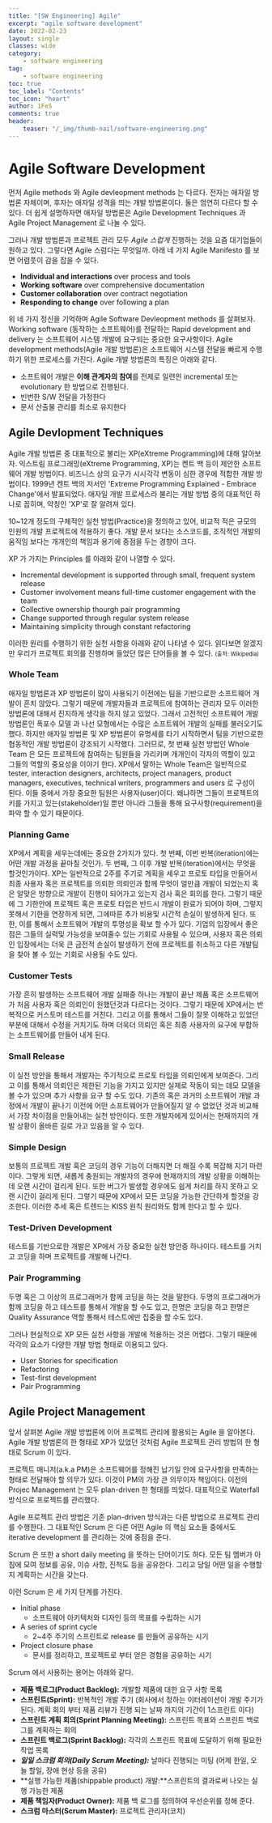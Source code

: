 ```yaml
---
title: "[SW Engineering] Agile"
excerpt: "agile software development"
date: 2022-02-23
layout: single
classes: wide
category:
    - software engineering
tag:
    - software engineering
toc: true
toc_label: "Contents"
toc_icon: "heart"
author: 1FeS
comments: true
header:
    teaser: "/_img/thumb-nail/software-engineering.png"
---
```


# Agile Software Development

먼저 Agile methods 와 Agile devleopment methods 는 다르다. 전자는 애자일 방법론 자체이며, 후자는 애자일 성격을 띄는 개발 방법론이다. 둘은 엄연히 다르다 할 수 있다. 더 쉽게 설명하자면 애자일 방법론은 Agile Development Techniques 과 Agile Project Management 로 나눌 수 있다.

그러나 개발 방법론과 프로젝트 관리 모두 *Agile 스럽게* 진행하는 것을 요즘 대기업들이 원하고 있다. 그렇다면 Agile 스럼다는 무엇일까. 아래 네 가지 Agile Manifesto 를 보면 어렴풋이 감을 잡을 수 있다.

- **Individual and interactions** over process and tools
- **Working software** over comprehensive documentation
- **Customer collaboration** over contract negotiation
- **Responding to change** over following a plan

위 네 가지 정신을 기억하며 Agile Software Devleopment methods 를 살펴보자. Working software (동작하는 소프트웨어)를 전달하는 Rapid development and delivery 는 소프트웨어 시스템 개발에 요구되는 중요한 요구사항이다. Agile development methods(Agile 개발 방법론)은 소프트웨어 시스템 전달을 빠르게 수행하기 위한 프로세스를 가진다. Agile 개발 방법론의 특징은 아래와 같다.

- 소프트웨어 개발은 **이해 관계자의 참여**를 전제로 일련읜 incremental 또는 evolutionary 한 방법으로 진행된다.
- 빈번한 S/W 전달을 가정한다
- 문서 산출물 관리를 최소로 유지한다

## Agile Devlopment Techniques

Agile 개발 방법론 중 대표적으로 불리는 XP(eXtreme Programming)에 대해 알아보자. 익스트림 프로그래밍(eXtreme Programming, XP)는 켄트 백 등이 제안한 소프트웨어 개발 방법이다. 비즈니스 상의 요구가 시시각각 변동이 심한 경우에 적합한 개발 방법이다. 1999년 켄트 백의 저서인 'Extreme Programming Explained - Embrace Change'에서 발표되었다. 애자일 개발 프로세스라 불리는 개발 방법 중의 대표적인 하나로 꼽히며, 약칭인 'XP'로 잘 알려져 있다.

10~12개 정도의 구체적인 실천 방법(Practice)을 정의하고 있어, 비교적 적은 규모의 인원의 개발 프로젝트에 적용하기 좋다. 개발 문서 보다는 소스코드를, 조직적인 개발의 움직임 보다는 개개인의 책임과 용기에 중점을 두는 경향이 크다.

XP 가 가지는 Principles 를 아래와 같이 나열할 수 있다.

- Incremental development is supported through small, frequent system release
- Customer involvement means full-time customer engagement with the team
- Collective ownership thourgh pair programming
- Change supported through regular system release
- Maintaining simplicity through constant refactoring

이러한 원리를 수행하기 위한 실천 사항을 아래와 같이 나타낼 수 있다. 읽다보면 알겠지만 우리가 프로젝트 회의를 진행하며 들었던 많은 단어들을 볼 수 있다. <span style="font-size: 0.8em">(출처: Wikipedia)</span>

### Whole Team

애자일 방법론과 XP 방법론이 많이 사용되기 이전에는 팀을 기반으로한 소프트웨어 개발이 흔치 않았다. 그렇기 때문에 개발자들과 프로젝트에 참여하는 관리자 모두 이러한 방법론에 대해서 진지하게 생각을 하지 않고 있었다. 그래서 고전적인 소프트웨어 개발 방법론인 폭포수 모델 과 나선 모형에서는 수많은 소프트웨어 개발의 실패를 불러오기도 했다. 하지만 애자일 방법론 및 XP 방법론이 유명세를 타기 시작하면서 팀을 기반으로한 협동적인 개발 방법론이 강조되기 시작했다. 그러므로, 첫 번째 실천 방법인 Whole Team 은 모든 프로젝트에 참여하는 팀원들을 가리키며 개개인이 각자의 역할이 있고 그들의 역할의 중요성을 이야기 한다. XP에서 말하는 Whole Team은 일반적으로 tester, interaction designers, architects, project managers, product managers, executives, technical writers, programmers and users 로 구성이 된다. 이들 중에서 가장 중요한 팀원은 사용자(user)이다. 왜냐하면 그들이 프로젝트의 키를 가지고 있는(stakeholder)일 뿐만 아니라 그들을 통해 요구사항(requirement)을 파악 할 수 있기 때문이다.

### Planning Game

XP에서 계획을 세우는데에는 중요한 2가지가 있다. 첫 번째, 이번 반복(iteration)에는 어떤 개발 과정을 끝마칠 것인가. 두 번째, 그 이후 개발 반복(iteration)에서는 무엇을 할것인가이다. XP는 일반적으로 2주를 주기로 계획을 세우고 프로토 타입을 만들어서 최종 사용자 혹은 프로젝트를 의뢰한 의뢰인과 함께 무엇이 얼만큼 개발이 되었는지 혹은 알맞은 방향으로 개발이 진행이 되어가고 있는지 검사 혹은 회의를 한다. 그렇기 때문에 그 기한안에 프로젝트 혹은 프로토 타입은 반드시 개발이 완료가 되어야 하며, 그렇지 못해서 기한을 연장하게 되면, 그에따른 추가 비용및 시간적 손실이 발생하게 된다. 또한, 이를 통해서 소프트웨어 개발의 투명성을 확보 할 수가 있다. 기업의 입장에서 좋은 점은 그들의 실력및 가능성을 보여줄수 있는 기회로 사용될 수 있으며, 사용자 혹은 의뢰인 입장에서는 더욱 큰 금전적 손실이 발생하기 전에 프로젝트를 취소하고 다른 개발팀을 찾아 볼 수 있는 기회로 사용될 수도 있다.

### Customer Tests

가장 흔히 발생하는 소프트웨어 개발 실패중 하나는 개발이 끝난 제품 혹은 소프트웨어가 처음 사용자 혹은 의뢰인이 원했던것과 다르다는 것이다. 그렇기 때문에 XP에서는 반복적으로 커스토머 테스트를 거친다. 그리고 이를 통해서 그들이 잘못 이해하고 있었던 부분에 대해서 수정을 거치기도 하며 더욱더 의뢰인 혹은 최종 사용자의 요구에 부합하는 소프트웨어를 만들어 내게 된다.

### Small Release

이 실천 방안을 통해서 개발자는 주기적으로 프로토 타입을 의뢰인에게 보여준다. 그리고 이를 통해서 의뢰인은 제한된 기능을 가지고 있지만 실제로 작동이 되는 데모 모델을 볼 수가 있으며 추가 사항을 요구 할 수도 있다. 기존의 혹은 과거의 소프트웨어 개발 과정에서 개발이 끝나기 이전에 어떤 소프트웨어가 만들어질지 알 수 없었던 것과 비교해서 가장 차이점을 만들어내는 실천 방안이다. 또한 개발자에게 있어서는 현재까지의 개발 상황이 올바른 길로 가고 있음을 알 수 있다.

### Simple Design

보통의 프로젝트 개발 혹은 코딩의 경우 기능이 더해지면 더 해질 수록 복잡해 지기 마련이다. 그렇게 되면, 새롭게 충원되는 개발자의 경우에 현재까지의 개발 상황을 이해하는데 오랜 시간이 걸리게 된다. 또한 버그가 발생할 경우에도 쉽게 처리를 하지 못하고 오랜 시간이 걸리게 된다. 그렇기 때문에 XP에서 모든 코딩을 가능한 간단하게 할것을 강조한다. 이러한 추세 혹은 트렌드는 KISS 원칙 원리와도 함께 한다고 할 수 있다.

### Test-Driven Development

테스트를 기반으로한 개발은 XP에서 가장 중요한 실천 방안중 하나이다. 테스트를 거치고 코딩을 하며 프로젝트를 개발해 나간다.

### Pair Programming

두명 혹은 그 이상의 프로그래머가 함께 코딩을 하는 것을 말한다. 두명의 프로그래머가 함께 코딩을 하고 테스트를 통해서 개발을 할 수도 있고, 한명은 코딩을 하고 한명은 Quality Assurance 역할 통해서 테스트에만 집중을 할 수도 있다.

그러나 현실적으로 XP 모든 실천 사항을 개발에 적용하는 것은 어렵다. 그렇기 때문에 각각의 요소가 다양한 개발 방법 형태로 이용되고 있다.

- User Stories for specification
- Refactoring
- Test-first development
- Pair Programming

## Agile Project Management

앞서 살펴본 Agile 개발 방법론에 이어 프로젝트 관리에 활용되는 Agile 을 알아본다. Agile 개발 방법론의 한 형태로 XP가 있었던 것처럼 Agile 프로젝트 관리 방법의 한 형태로 Scrum 이 있다.

프로젝트 매니저(a.k.a PM)은 소프트웨어를 정해진 납기일 안에 요구사항을 만족하는 형태로 전달해야 할 의무가 있다. 이것이 PM의 가장 큰 의무이자 책임이다. 이전의 Projec Management 는 모두 plan-driven 한 형태를 띄었다. 대표적으로 Waterfall 방식으로 프로젝트를 관리했다.

Agile 프로젝트 관리 방법은 기존 plan-driven 방식과는 다른 방법으로 프로젝트 관리를 수행한다. 그 대표적인 Scrum 은 다른 어떤 Agile 의 핵심 요소들 중에서도 iterative development 를 관리하는 것에 중점을 준다.

Scrum 은 또한 a short daily meeting 을 뜻하는 단어이기도 하다. 모든 팀 멤버가 아침에 모여 정보를 공유, 이슈 사항, 진척도 등을 공유한다. 그리고 당일 어떤 일을 수행할지 계획하는 시간을 갖는다.

이런 Scrum 은 세 가지 단계를 가진다.

- Initial phase
    - 소프트웨어 아키텍처와 디자인 등의 목표를 수립하는 시기
- A series of sprint cycle
    - 2~4주 주기의 스프린트로 release 를 만들어 공유하는 시기
- Project closure phase
    - 문서를 정리하고, 프로젝트로 부터 얻은 경험을 공유하는 시기

Scrum 에서 사용하는 용어는 아래와 같다.

- **제품 백로그(Product Backlog):** 개발할 제품에 대한 요구 사항 목록
- **스프린트(Sprint):** 반복적인 개발 주기 (회사에서 정하는 이터레이션이 개발 주기가 된다. 계획 회의 부터 제품 리뷰가 진행 되는 날짜 까지의 기간이 1스프린트 이다)
- **스프린트 계획 회의(Sprint Planning Meeting):** 스프린트 목표와 스프린트 백로그를 계획하는 회의
- **스프린트 백로그(Sprint Backlog):** 각각의 스프린트 목표에 도달하기 위해 필요한 작업 목록
- ***일일 스크럼 회의(Daily Scrum Meeting):*** 날마다 진행되는 미팅 (어제 한일, 오늘 할일, 장애 현상 등을 공유)
- **실행 가능한 제품(shippable product) 개발:**스프린트의 결과로써 나오는 실행 가능한 제품
- **제품 책임자(Product Owner):** 제품 백 로그를 정의하여 우선순위를 정해 준다.
- **스크럼 마스터(Scrum Master):** 프로젝트 관리자(코치)


